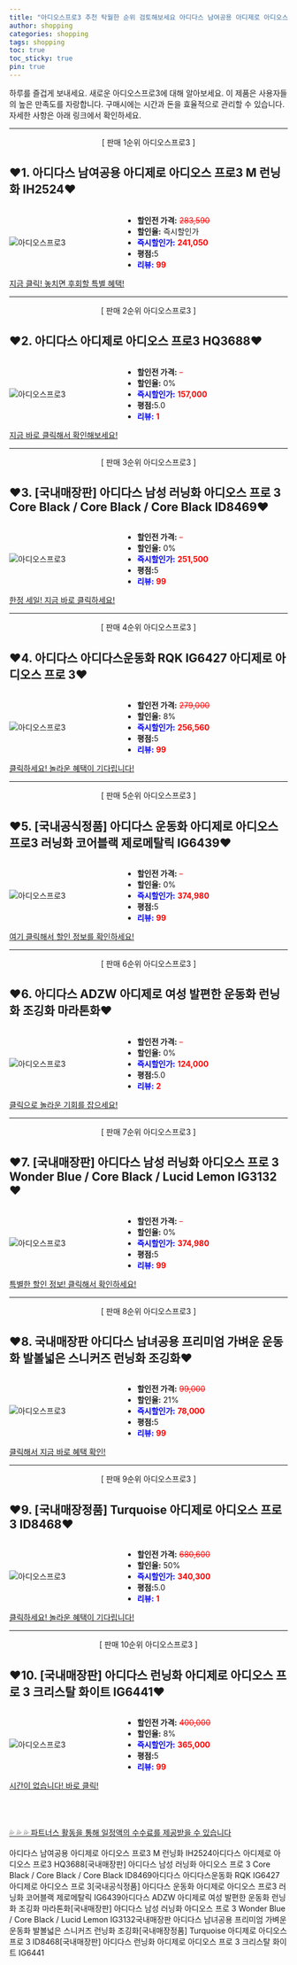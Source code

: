 ```yaml
---
title: "아디오스프로3 추천 탁월한 순위 검토해보세요 아디다스 남여공용 아디제로 아디오스 프로3"
author: shopping
categories: shopping
tags: shopping
toc: true
toc_sticky: true
pin: true
---
```

하루를 즐겁게 보내세요. 새로운 아디오스프로3에 대해 알아보세요. 이 제품은 사용자들의 높은 만족도를 자랑합니다. 구매시에는 시간과 돈을 효율적으로 관리할 수 있습니다. 자세한 사항은 아래 링크에서 확인하세요.

---
<p class="toplist" style="margin: 0 auto; display: block; width: fit-content;">[ 판매 1순위 아디오스프로3 ]</p>

<h2><strong>❤️1. 아디다스 남여공용 아디제로 아디오스 프로3 M 런닝화 IH2524❤️</strong></h2>

<div style="display: flex; align-items: center;">
    <div style="flex: 0.4;">
        <img src="https://thumbnail10.coupangcdn.com/thumbnails/remote/230x230ex/image/vendor_inventory/e6d7/3e69a5c02a452440057d5578df0c655b14701b4a6d9a87c818d5833dc511.jpg" alt="아디오스프로3" style="max-width: 100%;">
    </div>
    <div style="flex: 0.6; margin-left: 10px;">
        <ul>
            <li><strong>할인전 가격:</strong> <del style="color: red;">283,590</del></li>
            <li><strong>할인율:</strong> 즉시할인가</li>
            <li><span style='color:blue'><strong>즉시할인가:</strong></span> <span style='color:red'><strong>241,050</strong></span></li>
            <li><strong>평점:</strong>5</li>
            <li><span style='color:blue'><strong>리뷰:</strong></span> <span style='color:red'><strong>99</strong></span></li>
        </ul>
    </div>
</div>
<div class="center">
    <a href="https://selin100587001.github.io?lptag=AF9450613&subid=githubio&pageKey=8176895102&traceid=V0-153&itemId=23368429517&vendorItemId=90398696392" class="myButton">
        지금 클릭! 놓치면 후회할 특별 혜택!
    </a>
</div>


---
<p class="toplist" style="margin: 0 auto; display: block; width: fit-content;">[ 판매 2순위 아디오스프로3 ]</p>

<h2><strong>❤️2. 아디다스 아디제로 아디오스 프로3 HQ3688❤️</strong></h2>

<div style="display: flex; align-items: center;">
    <div style="flex: 0.4;">
        <img src="https://thumbnail10.coupangcdn.com/thumbnails/remote/230x230ex/image/vendor_inventory/3c68/2ba66a5a5487924361e30abcbe19eac9dac279165d80d085e451312b3dfb.jpg" alt="아디오스프로3" style="max-width: 100%;">
    </div>
    <div style="flex: 0.6; margin-left: 10px;">
        <ul>
            <li><strong>할인전 가격:</strong> <del style="color: red;">-</del></li>
            <li><strong>할인율:</strong> 0%</li>
            <li><span style='color:blue'><strong>즉시할인가:</strong></span> <span style='color:red'><strong>157,000</strong></span></li>
            <li><strong>평점:</strong>5.0</li>
            <li><span style='color:blue'><strong>리뷰:</strong></span> <span style='color:red'><strong>1</strong></span></li>
        </ul>
    </div>
</div>
<div class="center">
    <a href="https://selin100587001.github.io?lptag=AF9450613&subid=githubio&pageKey=8143087112&traceid=V0-153&itemId=23142803606&vendorItemId=90621159175" class="myButton">
        지금 바로 클릭해서 확인해보세요!
    </a>
</div>


---
<p class="toplist" style="margin: 0 auto; display: block; width: fit-content;">[ 판매 3순위 아디오스프로3 ]</p>

<h2><strong>❤️3. [국내매장판] 아디다스 남성 러닝화 아디오스 프로 3 Core Black / Core Black / Core Black ID8469❤️</strong></h2>

<div style="display: flex; align-items: center;">
    <div style="flex: 0.4;">
        <img src="https://thumbnail10.coupangcdn.com/thumbnails/remote/230x230ex/image/vendor_inventory/3209/d349a1577b3f91bb385cc07a58bbece19cd4b008698d6824c295fbd421b0.jpeg" alt="아디오스프로3" style="max-width: 100%;">
    </div>
    <div style="flex: 0.6; margin-left: 10px;">
        <ul>
            <li><strong>할인전 가격:</strong> <del style="color: red;">-</del></li>
            <li><strong>할인율:</strong> 0%</li>
            <li><span style='color:blue'><strong>즉시할인가:</strong></span> <span style='color:red'><strong>251,500</strong></span></li>
            <li><strong>평점:</strong>5</li>
            <li><span style='color:blue'><strong>리뷰:</strong></span> <span style='color:red'><strong>99</strong></span></li>
        </ul>
    </div>
</div>
<div class="center">
    <a href="https://selin100587001.github.io?lptag=AF9450613&subid=githubio&pageKey=8129208091&traceid=V0-153&itemId=23083254147&vendorItemId=90776194377" class="myButton">
        한정 세일! 지금 바로 클릭하세요!
    </a>
</div>


---
<p class="toplist" style="margin: 0 auto; display: block; width: fit-content;">[ 판매 4순위 아디오스프로3 ]</p>

<h2><strong>❤️4. 아디다스 아디다스운동화 RQK IG6427 아디제로 아디오스 프로 3❤️</strong></h2>

<div style="display: flex; align-items: center;">
    <div style="flex: 0.4;">
        <img src="https://thumbnail8.coupangcdn.com/thumbnails/remote/230x230ex/image/vendor_inventory/991a/5a9745105103ab99896e7d0471a635f79e3c638ac5689b4f1c8fa040b812.jpg" alt="아디오스프로3" style="max-width: 100%;">
    </div>
    <div style="flex: 0.6; margin-left: 10px;">
        <ul>
            <li><strong>할인전 가격:</strong> <del style="color: red;">279,000</del></li>
            <li><strong>할인율:</strong> 8%</li>
            <li><span style='color:blue'><strong>즉시할인가:</strong></span> <span style='color:red'><strong>256,560</strong></span></li>
            <li><strong>평점:</strong>5</li>
            <li><span style='color:blue'><strong>리뷰:</strong></span> <span style='color:red'><strong>99</strong></span></li>
        </ul>
    </div>
</div>
<div class="center">
    <a href="https://selin100587001.github.io?lptag=AF9450613&subid=githubio&pageKey=7944063461&traceid=V0-153&itemId=21897451848&vendorItemId=90529769524" class="myButton">
        클릭하세요! 놀라운 혜택이 기다립니다!
    </a>
</div>


---
<p class="toplist" style="margin: 0 auto; display: block; width: fit-content;">[ 판매 5순위 아디오스프로3 ]</p>

<h2><strong>❤️5. [국내공식정품] 아디다스 운동화 아디제로 아디오스 프로3 러닝화 코어블랙 제로메탈릭 IG6439❤️</strong></h2>

<div style="display: flex; align-items: center;">
    <div style="flex: 0.4;">
        <img src="https://thumbnail10.coupangcdn.com/thumbnails/remote/230x230ex/image/vendor_inventory/5d8b/2bacd90ac901c0d57ddecb68dbaa311fae2dbd7719e96841ba7a32313be7.jpeg" alt="아디오스프로3" style="max-width: 100%;">
    </div>
    <div style="flex: 0.6; margin-left: 10px;">
        <ul>
            <li><strong>할인전 가격:</strong> <del style="color: red;">-</del></li>
            <li><strong>할인율:</strong> 0%</li>
            <li><span style='color:blue'><strong>즉시할인가:</strong></span> <span style='color:red'><strong>374,980</strong></span></li>
            <li><strong>평점:</strong>5</li>
            <li><span style='color:blue'><strong>리뷰:</strong></span> <span style='color:red'><strong>99</strong></span></li>
        </ul>
    </div>
</div>
<div class="center">
    <a href="https://selin100587001.github.io?lptag=AF9450613&subid=githubio&pageKey=8060729017&traceid=V0-153&itemId=22641261427&vendorItemId=90116730824" class="myButton">
        여기 클릭해서 할인 정보를 확인하세요!
    </a>
</div>


---
<p class="toplist" style="margin: 0 auto; display: block; width: fit-content;">[ 판매 6순위 아디오스프로3 ]</p>

<h2><strong>❤️6. 아디다스 ADZW 아디제로 여성 발편한 운동화 런닝화 조깅화 마라톤화❤️</strong></h2>

<div style="display: flex; align-items: center;">
    <div style="flex: 0.4;">
        <img src="https://thumbnail10.coupangcdn.com/thumbnails/remote/230x230ex/image/vendor_inventory/be4a/26c0e3141080643ec3ce3516752a2ba26c6dc6ac5104c71a915ae82dfd5e.png" alt="아디오스프로3" style="max-width: 100%;">
    </div>
    <div style="flex: 0.6; margin-left: 10px;">
        <ul>
            <li><strong>할인전 가격:</strong> <del style="color: red;">-</del></li>
            <li><strong>할인율:</strong> 0%</li>
            <li><span style='color:blue'><strong>즉시할인가:</strong></span> <span style='color:red'><strong>124,000</strong></span></li>
            <li><strong>평점:</strong>5.0</li>
            <li><span style='color:blue'><strong>리뷰:</strong></span> <span style='color:red'><strong>2</strong></span></li>
        </ul>
    </div>
</div>
<div class="center">
    <a href="https://selin100587001.github.io?lptag=AF9450613&subid=githubio&pageKey=8115893621&traceid=V0-153&itemId=23008915178&vendorItemId=90042772665" class="myButton">
        클릭으로 놀라운 기회를 잡으세요!
    </a>
</div>


---
<p class="toplist" style="margin: 0 auto; display: block; width: fit-content;">[ 판매 7순위 아디오스프로3 ]</p>

<h2><strong>❤️7. [국내매장판] 아디다스 남성 러닝화 아디오스 프로 3 Wonder Blue / Core Black / Lucid Lemon IG3132❤️</strong></h2>

<div style="display: flex; align-items: center;">
    <div style="flex: 0.4;">
        <img src="https://thumbnail8.coupangcdn.com/thumbnails/remote/230x230ex/image/vendor_inventory/71e5/2fffbda098a4ce968b1126549cf1dab349c79c61f60205cb1d10fec4beb8.jpeg" alt="아디오스프로3" style="max-width: 100%;">
    </div>
    <div style="flex: 0.6; margin-left: 10px;">
        <ul>
            <li><strong>할인전 가격:</strong> <del style="color: red;">-</del></li>
            <li><strong>할인율:</strong> 0%</li>
            <li><span style='color:blue'><strong>즉시할인가:</strong></span> <span style='color:red'><strong>374,980</strong></span></li>
            <li><strong>평점:</strong>5</li>
            <li><span style='color:blue'><strong>리뷰:</strong></span> <span style='color:red'><strong>99</strong></span></li>
        </ul>
    </div>
</div>
<div class="center">
    <a href="https://selin100587001.github.io?lptag=AF9450613&subid=githubio&pageKey=8129205923&traceid=V0-153&itemId=23083245268&vendorItemId=90116736552" class="myButton">
        특별한 할인 정보! 클릭해서 확인하세요!
    </a>
</div>


---
<p class="toplist" style="margin: 0 auto; display: block; width: fit-content;">[ 판매 8순위 아디오스프로3 ]</p>

<h2><strong>❤️8. 국내매장판 아디다스 남녀공용 프리미엄 가벼운 운동화 발볼넓은 스니커즈 런닝화 조깅화❤️</strong></h2>

<div style="display: flex; align-items: center;">
    <div style="flex: 0.4;">
        <img src="https://thumbnail10.coupangcdn.com/thumbnails/remote/230x230ex/image/vendor_inventory/f961/4882198a6743d2e5d8c8bea226eb22e7f9f197990a1cb63f5ee712a913da.png" alt="아디오스프로3" style="max-width: 100%;">
    </div>
    <div style="flex: 0.6; margin-left: 10px;">
        <ul>
            <li><strong>할인전 가격:</strong> <del style="color: red;">99,000</del></li>
            <li><strong>할인율:</strong> 21%</li>
            <li><span style='color:blue'><strong>즉시할인가:</strong></span> <span style='color:red'><strong>78,000</strong></span></li>
            <li><strong>평점:</strong>5</li>
            <li><span style='color:blue'><strong>리뷰:</strong></span> <span style='color:red'><strong>99</strong></span></li>
        </ul>
    </div>
</div>
<div class="center">
    <a href="https://selin100587001.github.io?lptag=AF9450613&subid=githubio&pageKey=8115906716&traceid=V0-153&itemId=23008969266&vendorItemId=90042820125" class="myButton">
        클릭해서 지금 바로 혜택 확인!
    </a>
</div>


---
<p class="toplist" style="margin: 0 auto; display: block; width: fit-content;">[ 판매 9순위 아디오스프로3 ]</p>

<h2><strong>❤️9. [국내매장정품] Turquoise 아디제로 아디오스 프로 3 ID8468❤️</strong></h2>

<div style="display: flex; align-items: center;">
    <div style="flex: 0.4;">
        <img src="https://thumbnail10.coupangcdn.com/thumbnails/remote/230x230ex/image/vendor_inventory/53f9/7f02150ccdfdf3c814b6b97d0a301847992f7ca038935afe5632409f7239.jpg" alt="아디오스프로3" style="max-width: 100%;">
    </div>
    <div style="flex: 0.6; margin-left: 10px;">
        <ul>
            <li><strong>할인전 가격:</strong> <del style="color: red;">680,600</del></li>
            <li><strong>할인율:</strong> 50%</li>
            <li><span style='color:blue'><strong>즉시할인가:</strong></span> <span style='color:red'><strong>340,300</strong></span></li>
            <li><strong>평점:</strong>5.0</li>
            <li><span style='color:blue'><strong>리뷰:</strong></span> <span style='color:red'><strong>1</strong></span></li>
        </ul>
    </div>
</div>
<div class="center">
    <a href="https://selin100587001.github.io?lptag=AF9450613&subid=githubio&pageKey=7666705099&traceid=V0-153&itemId=20440450967&vendorItemId=90243853331" class="myButton">
        클릭하세요! 놀라운 혜택이 기다립니다!
    </a>
</div>


---
<p class="toplist" style="margin: 0 auto; display: block; width: fit-content;">[ 판매 10순위 아디오스프로3 ]</p>

<h2><strong>❤️10. [국내매장판] 아디다스 런닝화 아디제로 아디오스 프로 3 크리스탈 화이트 IG6441❤️</strong></h2>

<div style="display: flex; align-items: center;">
    <div style="flex: 0.4;">
        <img src="https://thumbnail7.coupangcdn.com/thumbnails/remote/230x230ex/image/vendor_inventory/b895/2fc8e06792f19c8b84f43632757b2f25e5cd89e080075675f20dc49701a1.jpg" alt="아디오스프로3" style="max-width: 100%;">
    </div>
    <div style="flex: 0.6; margin-left: 10px;">
        <ul>
            <li><strong>할인전 가격:</strong> <del style="color: red;">400,000</del></li>
            <li><strong>할인율:</strong> 8%</li>
            <li><span style='color:blue'><strong>즉시할인가:</strong></span> <span style='color:red'><strong>365,000</strong></span></li>
            <li><strong>평점:</strong>5</li>
            <li><span style='color:blue'><strong>리뷰:</strong></span> <span style='color:red'><strong>99</strong></span></li>
        </ul>
    </div>
</div>
<div class="center">
    <a href="https://selin100587001.github.io?lptag=AF9450613&subid=githubio&pageKey=8232290852&traceid=V0-153&itemId=23694836021&vendorItemId=90719952359" class="myButton">
        시간이 없습니다! 바로 클릭!
    </a>
</div>

<br><br><br>[💦 💦 💦 파트너스 활동을 통해 일정액의 수수료를 제공받을 수 있습니다](https://link.coupang.com/a/bcpT2c)<br><br>아디다스 남여공용 아디제로 아디오스 프로3 M 런닝화 IH2524아디다스 아디제로 아디오스 프로3 HQ3688[국내매장판] 아디다스 남성 러닝화 아디오스 프로 3 Core Black / Core Black / Core Black ID8469아디다스 아디다스운동화 RQK IG6427 아디제로 아디오스 프로 3[국내공식정품] 아디다스 운동화 아디제로 아디오스 프로3 러닝화 코어블랙 제로메탈릭 IG6439아디다스 ADZW 아디제로 여성 발편한 운동화 런닝화 조깅화 마라톤화[국내매장판] 아디다스 남성 러닝화 아디오스 프로 3 Wonder Blue / Core Black / Lucid Lemon IG3132국내매장판 아디다스 남녀공용 프리미엄 가벼운 운동화 발볼넓은 스니커즈 런닝화 조깅화[국내매장정품] Turquoise 아디제로 아디오스 프로 3 ID8468[국내매장판] 아디다스 런닝화 아디제로 아디오스 프로 3 크리스탈 화이트 IG6441